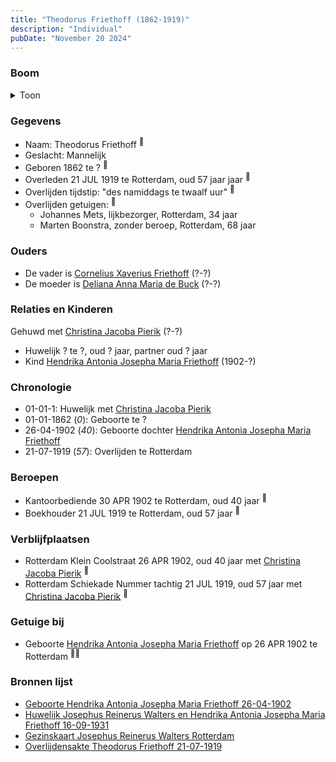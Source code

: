 ```yaml
---
title: "Theodorus Friethoff (1862-1919)"
description: "Individual"
pubDate: "November 20 2024"
---
```


### Boom
<details><summary>Toon</summary>

![test](https://www.plantuml.com/plantuml/svg/lLDDQnin4BthLmp9eQV0VhZvCCP9d7ffJ0CcfD2RcLsDlMAraf6q3IRultSsbcj30_MXzB8Cyx7lpNkZEn_GXQxLmZVAhD5X2oLMpShPpiW7gws3uD1uBf49ebQIe5AkqhIBgLs73RJKbkJyBkK3ER9XioPnzDTAe_Vm9W1WOfqazrAhgZ7a_MZKeZBZCUHYAyGdcBz3UR6RE7kmpf1MdOSV-9DS7nHEKQZjSda6wE4nIR8q0pYVviNdOi8ORqj5McvXD2ont2nA6uAcuHXkuVQevfjEwmKQkQYSzRwqJ2OsRVVWNnWP3SAzuSyJEeN06qwwgZb0vmnTJARvDF-dqAFXAqcfpAellACLIP9SfN2krQeE6zBQlZBYLaG1BYvYXuYq3eauoOd7FheIUv2NcgoqxYDDkGr-M_DtRTFho-oK7RCKPj-_GNgJti0p3vEJsFR6x-skdV91iTmph6o9C5TiUdDWTVq_vSu6VyeT1xwIaKoilurW3H_6p7fQr_ip-K3FmIdCiqkudp-pFabsfC-9kqJRel7PG4J53ecuL3o4WH1tl0Q__ry0)
</details>

### Gegevens
- Naam: Theodorus Friethoff <sup><a href="../s00096/" style="text-decoration:none" title="Huwelijk Josephus Reinerus Walters en Hendrika Antonia Josepha Maria Friethoff 16-09-1931">:link:</a></sup>
- Geslacht: Mannelijk
- Geboren 1862 te ? <sup><a href="../s00098/" style="text-decoration:none" title="Geboorte Hendrika Antonia Josepha Maria Friethoff 26-04-1902">:link:</a></sup>
- Overleden 21 JUL 1919 te Rotterdam, oud 57 jaar jaar <sup><a href="../s00360/" style="text-decoration:none" title="Overlijdensakte Theodorus Friethoff 21-07-1919">:link:</a></sup>
- Overlijden tijdstip: "des namiddags te twaalf uur" <sup><a href="../s00360/" style="text-decoration:none" title="Overlijdensakte Theodorus Friethoff 21-07-1919">:link:</a></sup>
- Overlijden getuigen: <sup><a href="../s00360/" style="text-decoration:none" title="Overlijdensakte Theodorus Friethoff 21-07-1919">:link:</a></sup>
  - Johannes Mets, lijkbezorger, Rotterdam, 34 jaar
  - Marten Boonstra, zonder beroep, Rotterdam, 68 jaar

### Ouders
- De vader is [Cornelius Xaverius Friethoff](../i00212/) (?-?)
- De moeder is [Deliana Anna Maria de Buck](../i00213/) (?-?)

### Relaties en Kinderen

Gehuwd met [Christina Jacoba Pierik](../i00078/) (?-?) 
- Huwelijk ? te ?, oud ? jaar, partner oud ? jaar 
- Kind [Hendrika Antonia Josepha Maria Friethoff](../i00074/) (1902-?)

### Chronologie
- 01-01-1: Huwelijk met [Christina Jacoba Pierik](../i00078/)
- 01-01-1862 (<i>0</i>): Geboorte te ?
- 26-04-1902 (<i>40</i>): Geboorte dochter [Hendrika Antonia Josepha Maria Friethoff](../i00074/)
- 21-07-1919 (<i>57</i>): Overlijden te Rotterdam

### Beroepen
- Kantoorbediende 30 APR 1902 te Rotterdam, oud 40 jaar <sup><a href="../s00098/" style="text-decoration:none" title="Geboorte Hendrika Antonia Josepha Maria Friethoff 26-04-1902">:link:</a></sup>
- Boekhouder 21 JUL 1919 te Rotterdam, oud 57 jaar <sup><a href="../s00360/" style="text-decoration:none" title="Overlijdensakte Theodorus Friethoff 21-07-1919">:link:</a></sup>

### Verblijfplaatsen
- Rotterdam Klein Coolstraat 26 APR 1902, oud 40 jaar met [Christina Jacoba Pierik](../i00078/) <sup><a href="../s00098/" style="text-decoration:none" title="Geboorte Hendrika Antonia Josepha Maria Friethoff 26-04-1902">:link:</a></sup>
- Rotterdam Schiekade Nummer tachtig 21 JUL 1919, oud 57 jaar met [Christina Jacoba Pierik](../i00078/) <sup><a href="../s00360/" style="text-decoration:none" title="Overlijdensakte Theodorus Friethoff 21-07-1919">:link:</a></sup>

### Getuige bij
- Geboorte [Hendrika Antonia Josepha Maria Friethoff](../i00074/) op 26 APR 1902 te Rotterdam <sup><a href="../s00098/" style="text-decoration:none" title="Geboorte Hendrika Antonia Josepha Maria Friethoff 26-04-1902">:link:</a><a href="../s00099/" style="text-decoration:none" title="Gezinskaart Josephus Reinerus Walters Rotterdam">:link:</a></sup>

### Bronnen lijst
- [Geboorte Hendrika Antonia Josepha Maria Friethoff 26-04-1902](../s00098/)
- [Huwelijk Josephus Reinerus Walters en Hendrika Antonia Josepha Maria Friethoff 16-09-1931](../s00096/)
- [Gezinskaart Josephus Reinerus Walters Rotterdam](../s00099/)
- [Overlijdensakte Theodorus Friethoff 21-07-1919](../s00360/)